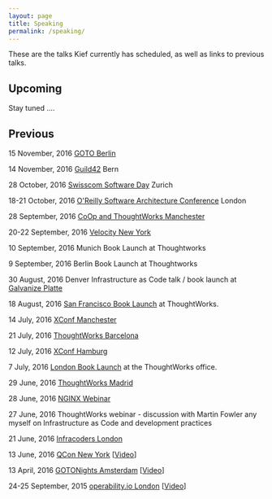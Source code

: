 ```yaml
---
layout: page
title: Speaking
permalink: /speaking/
---
```


These are the talks Kief currently has scheduled, as well as links to previous talks.

## Upcoming

Stay tuned ....


## Previous

15 November, 2016 [GOTO Berlin](https://gotocon.com/berlin-2016/presentations/show_talk.jsp?oid=7862)

14 November, 2016 [Guild42](http://guild42.ch/?p=622) Bern

28 October, 2016 [Swisscom Software Day](http://softwareday.swisscom.com/) Zurich

18-21 October, 2016 [O'Reilly Software Architecture Conference](http://conferences.oreilly.com/software-architecture/engineering-business-eu/public/schedule/detail/52377) London

28 September, 2016 [CoOp and ThoughtWorks Manchester](https://www.meetup.com/ThoughtWorks-Manchester-Tech-Talk/events/233885562/)

20-22 September, 2016 [Velocity New York](http://conferences.oreilly.com/velocity/devops-web-performance-ny/public/schedule/detail/51192)

10 September, 2016 Munich Book Launch at Thoughtworks

9 September, 2016 Berlin Book Launch at Thoughtworks

30 August, 2016 Denver Infrastructure as Code talk / book launch at [Galvanize Platte](http://www.galvanize.com/campuses/denver-platte/)

18 August, 2016 [San Francisco Book Launch](https://info.thoughtworks.com/Infrastructure-As-Code-SF-Launch.html) at ThoughtWorks.

14 July, 2016 [XConf Manchester](https://info.thoughtworks.com/Xconf-Manchester-2016.html)

21 July, 2016 [ThoughtWorks Barcelona](http://www.meetup.com/ThoughtWorks-Barcelona/events/232560002/?eventId=232560002)

12 July, 2016 [XConf Hamburg](https://info.thoughtworks.com/Xconf-hamburg-2016.html)

7 July, 2016 [London Book Launch](https://info.thoughtworks.com/Book-launch-infrastructure-as-code) at the ThoughtWorks office.

29 June, 2016 [ThoughtWorks Madrid](http://www.meetup.com/ThoughtWorks-Madrid/events/231646246)

28 June, 2016 [NGINX Webinar](https://www.nginx.com/resources/webinars/how-to-adopt-infrastructure-as-code/)

27 June, 2016 ThoughtWorks webinar - discussion with Martin Fowler any myself on Infrastructure as Code and development practices

21 June, 2016 [Infracoders London](http://www.meetup.com/Infracoders-London/events/231184765/)

13 June, 2016 [QCon New York](https://qconnewyork.com/ny2016/presentation/implementing-infrastructure-code) [[Video](https://www.infoq.com/presentations/infrastructure-as-code-2016)]

13 April, 2016 [GOTONights Amsterdam](http://www.meetup.com/GOTO-Nights-Amsterdam/events/228863905/) [[Video](https://www.youtube.com/watch?v=Lifb3TovNtY)]

24-25 September, 2015 [operability.io London](http://operability.io/2015/) [[Video](https://www.youtube.com/watch?v=a4PuAkI7uGg)]

